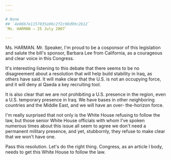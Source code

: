 ```yaml
---
---

# None
## `4e08b7e1157035a96c2f2c98d99c2b12`
`Ms. HARMAN — 25 July 2007`

---
```



Ms. HARMAN. Mr. Speaker, I'm proud to be a cosponsor of this 
legislation and salute the bill's sponsor, Barbara Lee from California, 
as a courageous and clear voice in this Congress.

It's interesting listening to this debate that there seems to be no 
disagreement about a resolution that will help build stability in Iraq, 
as others have said. It will make clear that the U.S. is not an 
occupying force, and it will deny al Qaeda a key recruiting tool.

It is also clear that we are not prohibiting a U.S. presence in the 
region, even a U.S. temporary presence in Iraq. We have bases in other 
neighboring countries and the Middle East, and we will have an over-
the-horizon force.

I'm really surprised that not only is the White House refusing to 
follow the law, but those senior White House officials with whom I've 
spoken numerous times about this issue all seem to agree we don't need 
a permanent military presence, and yet, stubbornly, they refuse to make 
clear that we won't have one.

Pass this resolution. Let's do the right thing. Congress, as an 
article I body, needs to get this White House to follow the law.